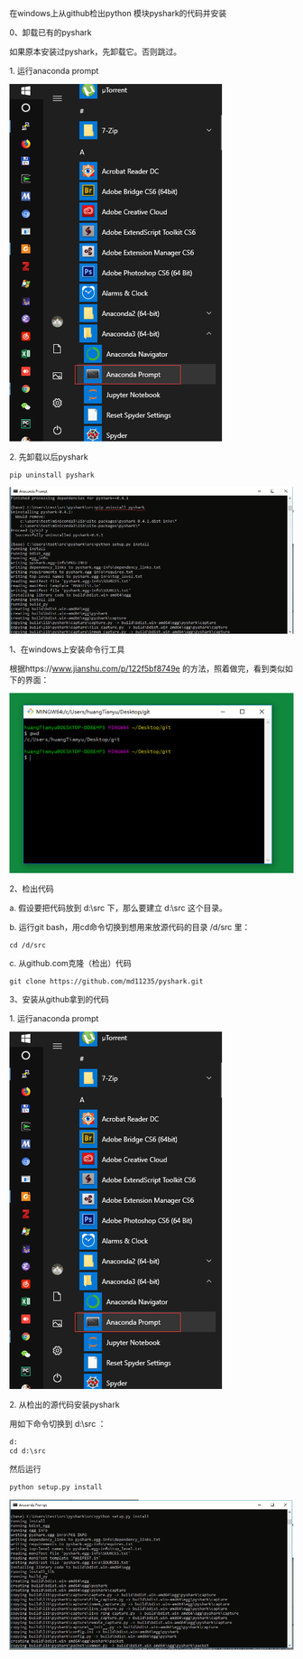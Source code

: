在windows上从github检出python 模块pyshark的代码并安装

0、卸载已有的pyshark

如果原本安装过pyshark，先卸载它。否则跳过。

1\.  运行anaconda prompt

![](images/media/document_image_rId9.png)

2\.  先卸载以后pyshark

``` shell
pip uninstall pyshark
```

![卸载已安装的pyshark](images/media/document_image_rId10.png)

1、在windows上安装命令行工具

根据https://www.jianshu.com/p/122f5bf8749e
的方法，照着做完，看到类似如下的界面：

![](images/media/document_image_rId7.png)

2、检出代码

a\. 假设要把代码放到 d:\\src 下，那么要建立 d:\\src 这个目录。

b\. 运行git bash，用cd命令切换到想用来放源代码的目录 /d/src 里：

``` shell
cd /d/src
```

c\. 从github.com克隆（检出）代码

``` shell
git clone https://github.com/md11235/pyshark.git
```

3、安装从github拿到的代码

1\.  运行anaconda prompt

![](images/media/document_image_rId9.png)


2\.  从检出的源代码安装pyshark

用如下命令切换到 d:\\src ：

``` shell
d:
cd d:\src
```

然后运行

``` python
python setup.py install
```

![](images/media/document_image_rId11.png)
